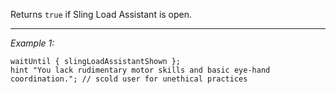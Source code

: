 Returns `true` if Sling Load Assistant is open.


---
*Example 1:*
```sqf
waitUntil { slingLoadAssistantShown };
hint "You lack rudimentary motor skills and basic eye-hand coordination."; // scold user for unethical practices
```